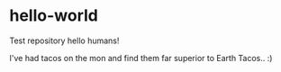 # hello-world
Test repository 
hello humans!

I've had tacos on the mon and find them far superior to Earth Tacos.. :)
